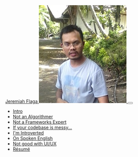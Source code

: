 <nav class="navbar navbar-expand-lg navbar-dark bg-primary fixed-top" id="sideNav">
    <a class="navbar-brand js-scroll-trigger" href="#page-top">
        <span class="d-block d-lg-none">Jeremiah Flaga</span>
        <span class="d-none d-lg-block"><img class="img-fluid img-profile rounded-circle mx-auto mb-2" src="../../images/Jboy2017-Anti-Resume-Small.jpg" alt="" /></span>
    </a>
    <button class="navbar-toggler" type="button" data-toggle="collapse" data-target="#navbarSupportedContent" aria-controls="navbarSupportedContent" aria-expanded="false" aria-label="Toggle navigation"><span class="navbar-toggler-icon"></span></button>
    <div class="collapse navbar-collapse" id="navbarSupportedContent">
        <ul class="navbar-nav">
            <li class="nav-item"><a class="nav-link js-scroll-trigger" href="#intro">Intro</a></li>
            <li class="nav-item"><a class="nav-link js-scroll-trigger" href="#not-an-algorithmer">Not an Algorithmer</a></li>
            <li class="nav-item"><a class="nav-link js-scroll-trigger" href="#not-an-expert-on-frameworks">Not a Frameworks Expert</a></li>
            <li class="nav-item"><a class="nav-link js-scroll-trigger" href="#if-your-codebase-is-messy">If your codebase is messy...</a></li>            
            <li class="nav-item"><a class="nav-link js-scroll-trigger" href="#i-am-introverted">I'm Introverted</a></li>
            <li class="nav-item"><a class="nav-link js-scroll-trigger" href="#not-yet-good-with-spoken-english">On Spoken English</a></li>
            <li class="nav-item"><a class="nav-link js-scroll-trigger" href="#not-good-with-ui-ux">Not good with UI/UX</a></li>
            <li class="nav-item"><a class="nav-link js-scroll-trigger" href="#back-to-resume">Résumé</a></li>
        </ul>
    </div>
</nav>